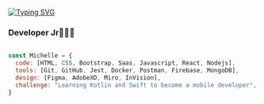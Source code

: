 
[![Typing SVG](https://readme-typing-svg.demolab.com?font=Fira+Code&pause=1000&color=7DF756&random=false&width=435&lines=Hi%2C++I%C2%B4m+Andres+Santana%2C+Welcome)](https://git.io/typing-svg)
### Developer Jr👩🏻‍💻
```js

const Michelle = {
  code: [HTML, CSS, Bootstrap, Saas, Javascript, React, Nodejs],
  tools: [Git, GitHub, Jest, Docker, Postman, Firebase, MongoDB],
  design: [Figma, AdobeXD, Miro, InVision],
  challenge: "Learning Kotlin and Swift to become a mobile developer",
}
```





